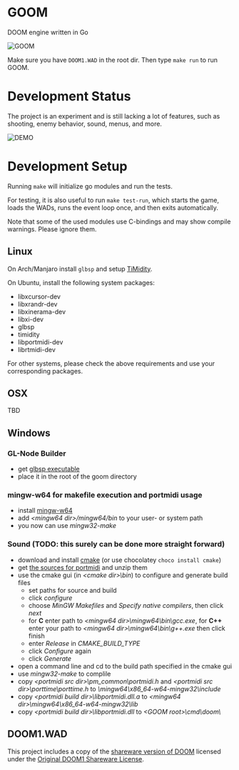# GOOM
DOOM engine written in Go

![GOOM](/misc/goom.png?raw=true "GOOM")

Make sure you have `DOOM1.WAD` in the root dir. Then type `make run` to run GOOM.

# Development Status

The project is an experiment and is still lacking a lot of
features, such as shooting, enemy behavior, sound, menus, and more.

![DEMO](/misc/goom-preview.gif?raw=true "DEMO")

# Development Setup

Running `make` will initialize go modules and run the tests.

For testing, it is also useful to run `make test-run`, which starts the game,
loads the WADs, runs the event loop once, and then exits automatically.

Note that some of the used modules use C-bindings and may show compile warnings.
Please ignore them.

## Linux

On Arch/Manjaro install `glbsp`
and setup [TiMidity](https://wiki.archlinux.org/index.php/Timidity#Installation).

On Ubuntu, install the following system packages:

- libxcursor-dev
- libxrandr-dev
- libxinerama-dev
- libxi-dev
- glbsp
- timidity
- libportmidi-dev
- librtmidi-dev

For other systems, please check the above requirements and use your corresponding packages.

## OSX

TBD

## Windows
### GL-Node Builder
- get [glbsp executable](http://glbsp.sourceforge.net/download.php)
- place it in the root of the goom directory

### mingw-w64 for makefile execution and portmidi usage
- install [mingw-w64](http://mingw-w64.org/doku.php/download/mingw-builds)
- add *\<mingw64 dir\>/mingw64/bin* to your user- or system path
- you now can use *mingw32-make*

### Sound (TODO: this surely can be done more straight forward)
- download and install [cmake](https://cmake.org/download/) (or use chocolatey `choco install cmake`)
- get [the sources for portmidi](https://sourceforge.net/projects/portmedia/files/portmidi/) and unzip them
- use the cmake gui (in *\<cmake dir\>\\bin*) to configure and generate build files
  * set paths for source and build
  * click *configure*
  * choose *MinGW Makefiles* and *Specify native compilers*, then click *next*
  * for **C** enter path to *\<mingw64 dir\>\mingw64\bin\gcc.exe*, for **C++** enter your path to *\<mingw64 dir\>\mingw64\bin\g++.exe* then click finish
  * enter *Release* in *CMAKE_BUILD_TYPE*
  * click *Configure* again
  * click *Generate*
- open a command line and cd to the build path specified in the cmake gui
- use *mingw32-make* to complile
- copy *\<portmidi src dir\>\pm_common\portmidi.h* and *\<portmidi src dir\>\porttime\porttime.h* to *<mingw64 dir>\mingw64\x86_64-w64-mingw32\include*
- copy *\<portmidi build dir\>\libportmidi.dll.a* to *\<mingw64 dir\>\mingw64\x86_64-w64-mingw32\lib*
- copy *\<portmidi build dir\>\libportmidi.dll* to *\<GOOM root\>\cmd\doom\\* 

## DOOM1.WAD

This project includes a copy of the [shareware version of DOOM](https://doomwiki.org/wiki/DOOM1.WAD) licensed under the [Original DOOM1 Shareware License](DOOM1.LICENSE).
